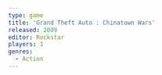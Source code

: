 ```yaml
---
type: game
title: 'Grand Theft Auto : Chinatown Wars'
released: 2009
editor: Rockstar
players: 1
genres:
  - Action
---
```

